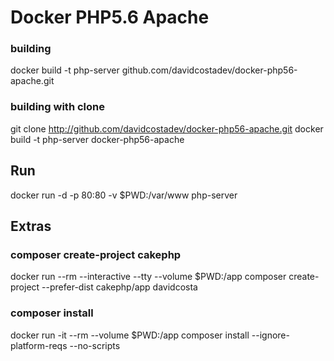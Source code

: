 # Docker PHP5.6 Apache

### building 

docker build -t php-server github.com/davidcostadev/docker-php56-apache.git

### building with clone 

git clone http://github.com/davidcostadev/docker-php56-apache.git
docker build -t php-server docker-php56-apache


## Run

docker run -d -p 80:80 -v $PWD:/var/www php-server


## Extras

### composer create-project cakephp
docker run --rm --interactive --tty --volume $PWD:/app composer create-project --prefer-dist cakephp/app davidcosta


### composer install
docker run -it --rm --volume $PWD:/app composer install --ignore-platform-reqs --no-scripts

